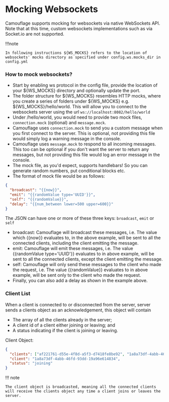 # Mocking Websockets

Camouflage supports mocking for websockets via native WebSockets API. Note that at this time, custom websockets implementations such as via Socket.io are not supported.

!!!note

    In following instructions ${WS_MOCKS} refers to the location of websockets' mocks directory as specified under config.ws.mocks_dir in config.yml

### How to mock websockets?

- Start by enabling ws protocol in the config file, provide the location of your ${WS_MOCKS} directory and optionally update the port.
- The folder structure for ${WS_MOCKS} resembles HTTP mocks, where you create a series of folders under ${WS_MOCKS} e.g. ${WS_MOCKS}/hello/world. This will allow you to connect to the websockets server using the url `ws://localhost:8082/hello/world`
- Under /hello/world, you would need to provide two mock files, `connection.mock` (optional) and `message.mock`.
- Camouflage uses `connection.mock` to send you a custom message when you first connect to the server. This is optional, not providing this file would simply log a warning message in the console.
- Camouflage uses `message.mock` to respond to all incoming messages. This too can be optional if you don't want the server to return any messages, but not providing this file would log an error message in the console.
- The mock file, as you'd expect, supports handlebars! So you can generate random numbers, put conditional blocks etc.
- The format of mock file would be as follows:

```json
{
  "broadcast": "{{now}}",
  "emit": "{{randomValue type='UUID'}}",
  "self": "{{randomValue}}",
  "delay": "{{num_between lower=500 upper=600}}"
}
```

The JSON can have one or more of these three keys: `broadcast`, `emit` or `self`

- broadcast: Camouflage will broadcast these messages, i.e. The value which {{now}} evaluates to, in the above example, will be sent to all the connected clients, including the client emitting the message.
- emit: Camouflage will emit these messages, i.e. The value {{randomValue type='UUID'}} evaluates to in above example, will be sent to all the connected clients, except the client emitting the message.
- self: Camouflage will only send these messages to the client who made the request, i.e. The value {{randomValue}} evaluates to in above example, will be sent only to the client who made the request.
- Finally, you can also add a delay as shown in the example above.

### Client List

When a client is connected to or disconnected from the server, server sends a clients object as an acknowledgement, this object will contain

- The array of all the clients already in the server;
- A client id of a client either joining or leaving; and
- A status indicating if the client is joining or leaving.

Client Object:

```json
{
  "clients": ["af221761-d55e-4f8d-a5f3-d7418fe8be92", "1a8a73df-4abb-46fd-93dd-19a96e614834"],
  "client": "1a8a73df-4abb-46fd-93dd-19a96e614834",
  "status": "joining"
}
```

!!! note

    The client object is broadcasted, meaning all the connected clients will receive the clients object any time a client joins or leaves the server.
